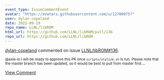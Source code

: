 ```yaml
---
event_type: IssueCommentEvent
avatar: "https://avatars.githubusercontent.com/u/12700975?"
user: dylan-copeland
date: 2022-09-19
repo_name: LLNL/libROM
html_url: https://github.com/LLNL/libROM/pull/136
repo_url: https://github.com/LLNL/libROM
---
```


<a href='https://github.com/dylan-copeland' target='_blank'>dylan-copeland</a> commented on issue <a href='https://github.com/LLNL/libROM/pull/136' target='_blank'>LLNL/libROM#136</a>.

<small>@axla-io I will be ready to approve this PR once `scripts/stylize.sh` is run. Please note that the master branch has been updated, so it would be best to pull from master first....</small>

<a href='https://github.com/LLNL/libROM/pull/136' target='_blank'>View Comment</a>